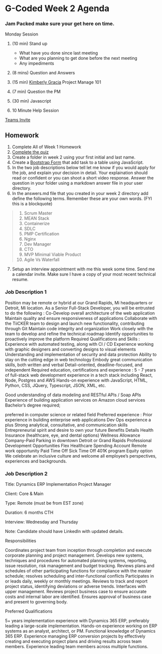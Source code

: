 # G-Coded Week 2 Agenda

### Jam Packed make sure your get here on time.

Monday Session

1. (10 min) Stand up

   - What have you done since last meeting
   - What are you planning to get done before the next meeting
   - Any impediments

2. (8 mins) Question and Answers

3. (15 min) [Kimberly Gracia](https://www.linkedin.com/in/kimberleyegarcia/) Project Manage 101
4. (7 min) Question the PM
5. (30 min) Javascript
6. 10 Minute Help Session

[Teams Invite](https://teams.live.com/l/invite/FAAFQ7R1yLWyqKauAI)

## Homework

1. Complete All of Week 1 Homework
2. [Complete the quiz](https://forms.gle/BYG5Z9cZhetSCgDeA)
3. Create a folder in week 2 using your first initial and last name.
4. Create a [Bootstrap Form](https://www.youtube.com/watch?v=oagX1tTUFwk) that add task to a table using JavaScript.
5. In the two job descriptions below tell let me know if you would apply for the job, and explain your decision in detail. Your explaination should read or confident or you can shoot a short video response. Answer the question in your folder using a markdown answer file in your user directory.
6. In the answers.md file that you created in your week 2 directory add define the following terms. Remember these are your own words. (FYI this is a blockquote)

> 1. Scrum Master
> 2. MEAN Stack
> 3. Containerize
> 4. SDLC
> 5. PMP Certification
> 6. Nginx
> 7. Dev Manager
> 8. CTO
> 9. MVP Minimal Viable Product
> 10. Agile Vs Waterfall

7.  Setup an interview appointment with me this week some time. Send me a calendar invite. Make sure I have a copy of your most recent technical resume.

### Job Description 1

Position may be remote or hybrid at our Grand Rapids, Mi headquarters or Detroit, Mi location. As a Senior Full-Stack Developer, you will be entrusted to do the following : Co-Develop overall architecture of the web application Maintain quality and ensure responsiveness of applications Collaborate with the TiiCKER team to design and launch new functionality, contributing through Git Maintain code integrity and organization Work closely with the team to develop and refine the technical roadmap Identify opportunities to proactively improve the platform Required Qualifications and Skills : Experience with automated testing, along with CI / CD Experience working with graphic designers and converting designs to visual elements Understanding and implementation of security and data protection Ability to stay on the cutting edge in web technology Embody great communication skills, both written and verbal Detail-oriented, deadline-focused, and independent Required education, certifications and experience : 5 - 7 years of full-stack web development experience in a tech stack including React, Node, Postgres and AWS Hands-on experience with JavaScript, HTML, Python, CSS, JQuery, Typescript, JSON, XML, etc.

Good understanding of data modeling and RESTful APIs / Soap APIs Experience of building application services on Amazon cloud services Bachelor’s degree required;

preferred in computer science or related field Preferred experience : Prior experience in building enterprise web applications Dev Ops experience a plus Strong analytical, consultative, and communication skills Entrepreneurial spirit and desire to own your future Benefits Details Health Insurance (healthcare, eye, and dental options) Wellness Allowance Company-Paid Parking in downtown Detroit or Grand Rapids Professional Development Opportunities Flex Healthcare Spending Account Remote work opportunity Paid Time Off Sick Time Off 401K program Equity option We celebrate an inclusive culture and welcome all employee’s perspectives, experiences and backgrounds.

### Job Description 2

Title: Dynamics ERP Implementation Project Manager

Client: Core & Main

Type: Remote (must be from EST zone)

Duration: 6 months CTH

Interview: Wednesday and Thursday

Note: Candidate should have LinkedIn with updated details.

Responsibilities

Coordinates project team from inception through completion and execute corporate planning and project management.
Develops new systems, techniques and procedures for automated planning systems, reporting, issue resolution, risk management and budget tracking.
Reviews plans and schedules of other participating functions for compliance with the master schedule; resolves scheduling and inter-functional conflicts
Participates in or leads daily, weekly or monthly meetings. Reviews to track and report project status, identifying deviations or adverse trends. Interfaces with upper management.
Reviews project business case to ensure accurate costs and internal labor are identified. Ensures approval of business case and present to governing body.

Preferred Qualifications

5+ years implementation experience with Dynamics 365 ERP, preferably leading a large-scale implementation.
Hands-on experience working on ERP systems as an analyst, architect, or PM. Functional knowledge of Dynamics 365 ERP.
Experience managing ERP conversion projects by effectively creating and executing project plans and driving results across team members. Experience leading team members across multiple functions.
